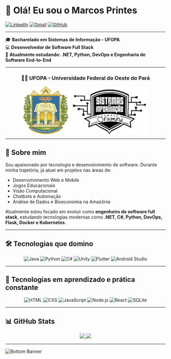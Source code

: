 # 👋 Olá! Eu sou o Marcos Printes

[![LinkedIn](https://img.shields.io/badge/LinkedIn-0077B5?style=for-the-badge&logo=linkedin&logoColor=white)](https://www.linkedin.com/in/mvprintes/)
[![Gmail](https://img.shields.io/badge/Gmail-D14836?style=for-the-badge&logo=gmail&logoColor=white)](mailto:mvprintes2@gmail.com)
[![GitHub](https://img.shields.io/badge/GitHub-100000?style=for-the-badge&logo=github&logoColor=white)](https://github.com/MarcosPrintes001)

---

🎓 **Bacharelado em Sistemas de Informação - UFOPA**  
💻 **Desenvolvedor de Software Full Stack**  
🚀 **Atualmente estudando: .NET, Python, DevOps e Engenharia de Software End-to-End**

---

<div align="center">
  <h3>👨‍🎓 UFOPA - Universidade Federal do Oeste do Pará</h3>
  <img align="center" height="150" alt="UFOPA" src="https://github.com/MarcosPrintes001/MarcosPrintes001/blob/main/images/logo%20ufopa.png"/>
  <img align="center" height="150" alt="BSI UFOPA" src="https://github.com/MarcosPrintes001/MarcosPrintes001/blob/main/images/logo%20curso.png"/>
</div>

---

## 🚀 Sobre mim

Sou apaixonado por tecnologia e desenvolvimento de software. Durante minha trajetória, já atuei em projetos nas áreas de:

- Desenvolvimento Web e Mobile
- Jogos Educacionais
- Visão Computacional
- Chatbots e Automação
- Análise de Dados e Bioeconomia na Amazônia

Atualmente estou focado em evoluir como **engenheiro de software full stack**, estudando tecnologias modernas como **.NET, C#, Python, DevOps, Flask, Docker e Kubernetes**.

---

## 🛠️ Tecnologias que domino

<div align="center">
  <img alt="Java" src="https://img.shields.io/badge/Java-ED8B00?style=for-the-badge&logo=openjdk&logoColor=white"/>
  <img alt="Python" src="https://img.shields.io/badge/Python-14354C?style=for-the-badge&logo=python&logoColor=white"/>
  <img alt="C#" src="https://img.shields.io/badge/C%23-239120?style=for-the-badge&logo=c-sharp&logoColor=white"/>
  <img alt="Unity" src="https://img.shields.io/badge/Unity-100000?style=for-the-badge&logo=unity&logoColor=white"/>
  <img alt="Flutter" src="https://img.shields.io/badge/Flutter-02569B?style=for-the-badge&logo=flutter&logoColor=white"/>
  <img alt="Android Studio" src="https://img.shields.io/badge/Android_Studio-3DDC84?style=for-the-badge&logo=android-studio&logoColor=white"/>
</div>

---

## 🌱 Tecnologias em aprendizado e prática constante

<div align="center">
  <img alt="HTML" src="https://img.shields.io/badge/HTML5-E34F26?style=for-the-badge&logo=html5&logoColor=white"/>
  <img alt="CSS" src="https://img.shields.io/badge/CSS3-1572B6?style=for-the-badge&logo=css3&logoColor=white"/>
  <img alt="JavaScript" src="https://img.shields.io/badge/JavaScript-323330?style=for-the-badge&logo=javascript&logoColor=F7DF1E"/>
  <img alt="Node.js" src="https://img.shields.io/badge/Node.js-43853D?style=for-the-badge&logo=node.js&logoColor=white"/>
  <img alt="React" src="https://img.shields.io/badge/React-20232A?style=for-the-badge&logo=react&logoColor=61DAFB"/>
  <img alt="SQLite" src="https://img.shields.io/badge/SQLite-07405E?style=for-the-badge&logo=sqlite&logoColor=white"/>
</div>

---

## 📊 GitHub Stats

<div align="center">
  <a href="https://github.com/MarcosPrintes001">
    <img height="180em" src="https://github-readme-stats.vercel.app/api?username=MarcosPrintes001&show_icons=true&theme=tokyonight&include_all_commits=true&count_private=true"/>
    <img height="180em" src="https://github-readme-stats.vercel.app/api/top-langs/?username=MarcosPrintes001&layout=compact&langs_count=7&theme=gotham"/>
  </a>
</div>

---

![Bottom Banner](https://raw.githubusercontent.com/Trilokia/Trilokia/379277808c61ef204768a61bbc5d25bc7798ccf1/bottom_header.svg)
